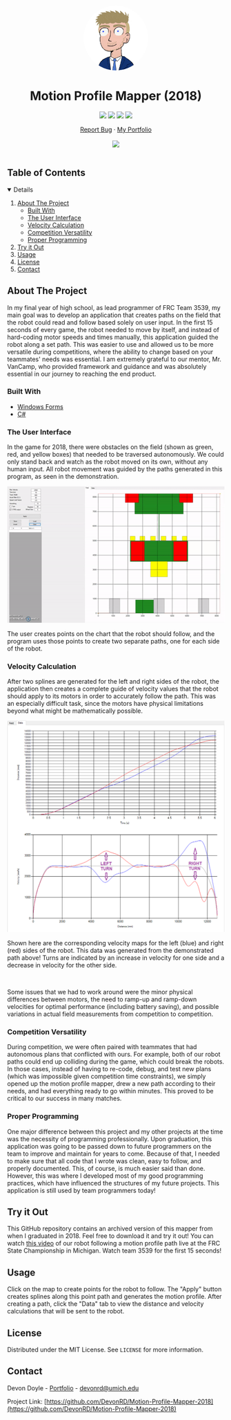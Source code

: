 <!-- PROJECT LOGO -->
<p align="center">
  <a href="https://devondoyle.com/"><img src="images/devon_suit.png" alt="Logo" width="150" height="150" style="border-radius:50%"></a>
  <h1 align="center">Motion Profile Mapper (2018)</h1>
  <p align="center">
    <a href="https://github.com/DevonRD/Motion-Profile-Mapper-2018/network/members"><img src="https://img.shields.io/github/forks/DevonRD/Motion-Profile-Mapper-2018?style=for-the-badge"></img></a>
    <a href="https://github.com/DevonRD/Motion-Profile-Mapper-2018/stargazers"><img src="https://img.shields.io/github/stars/DevonRD/Motion-Profile-Mapper-2018?style=for-the-badge"></img></a>
    <a href="https://github.com/DevonRD/Motion-Profile-Mapper-2018/issues"><img src="https://img.shields.io/github/issues/DevonRD/Motion-Profile-Mapper-2018?style=for-the-badge"></img></a>
    <a href="https://github.com/DevonRD/Motion-Profile-Mapper-2018/blob/master/LICENSE"><img src="https://img.shields.io/github/license/DevonRD/Motion-Profile-Mapper-2018?style=for-the-badge"></img></a>
  </p>
  <p align="center">
    <a href="https://github.com/DevonRD/Motion-Profile-Mapper-2018/issues">Report Bug</a>
    ·
    <a href="https://devondoyle.com/">My Portfolio</a>
	<br><br>
    <a href="https://linkedin.com/in/devon-doyle/"><img src="https://img.shields.io/badge/-LinkedIn-black.svg?style=for-the-badge&logo=linkedin&colorB=555"></img></a>
  </p>
</p>

<!-- TABLE OF CONTENTS -->
<h2 style="display: inline-block">Table of Contents</h2>
<details open="open">
  <ol>
    <li>
      <a href="#about-the-project">About The Project</a>
      <ul>
        <li><a href="#built-with">Built With</a></li>
		<li><a href="#the-user-interface">The User Interface</a></li>
		<li><a href="#velocity-calculation">Velocity Calculation</a></li>
		<li><a href="#competition-versatility">Competition Versatility</a></li>
		<li><a href="#proper-programming">Proper Programming</a></li>
      </ul>
    </li>
    <li><a href="#try-it-out">Try it Out</a></li>
    <li><a href="#usage">Usage</a></li>
    <li><a href="#license">License</a></li>
    <li><a href="#contact">Contact</a></li>
  </ol>
</details>

<!-- ABOUT THE PROJECT -->
## About The Project

In my final year of high school, as lead programmer of FRC Team 3539, my main goal was to develop an 
application that creates paths on the field that the robot could read and follow based solely on user 
input. In the first 15 seconds of every game, the robot needed to move by itself, and instead of 
hard-coding motor speeds and times manually, this application guided the robot along a set path. This 
was easier to use and allowed us to be more versatile during competitions, where the ability to change 
based on your teammates' needs was essential. I am extremely grateful to our mentor, Mr. VanCamp, who 
provided framework and guidance and was absolutely essential in our journey to reaching the end product.

### Built With

* [Windows Forms](https://docs.microsoft.com/en-us/dotnet/desktop/winforms/?view=netdesktop-5.0)
* [C#](https://docs.microsoft.com/en-us/dotnet/csharp/)

### The User Interface

In the game for 2018, there were obstacles on the field (shown as green, red, and yellow boxes) that 
needed to be traversed autonomously. We could only stand back and watch as the robot moved on its own, 
without any human input. All robot movement was guided by the paths generated in this program, as seen 
in the demonstration.

[![Product Name Screen Shot][demo-image]]()

The user creates points on the chart that the robot should follow, and the program uses those points to 
create two separate paths, one for each side of the robot.

### Velocity Calculation

After two splines are generated for the left and right sides of the robot, the application then creates 
a complete guide of velocity values that the robot should apply to its motors in order to accurately 
follow the path. This was an especially difficult task, since the motors have physical limitations beyond 
what might be mathematically possible.

[![Product Name Screen Shot][profile-marked-image]]()

Shown here are the corresponding velocity maps for the left (blue) and right (red) sides of the robot. 
This data was generated from the demonstrated path above! Turns are indicated by an increase in velocity 
for one side and a decrease in velocity for the other side.

<br>

Some issues that we had to work around were the minor physical differences between motors, the need to 
ramp-up and ramp-down velocities for optimal performance (including battery saving), and possible 
variations in actual field measurements from competition to competition.

### Competition Versatility

During competition, we were often paired with teammates that had autonomous plans that conflicted with 
ours. For example, both of our robot paths could end up colliding during the game, which could break the 
robots. In those cases, instead of having to re-code, debug, and test new plans (which was impossible 
given competition time constraints), we simply opened up the motion profile mapper, drew a new path 
according to their needs, and had everything ready to go within minutes. This proved to be critical to 
our success in many matches.

### Proper Programming

One major difference between this project and my other projects at the time was the necessity of 
programming professionally. Upon graduation, this application was going to be passed down to future 
programmers on the team to improve and maintain for years to come. Because of that, I needed to make sure 
that all code that I wrote was clean, easy to follow, and properly documented. This, of course, is much 
easier said than done. However, this was where I developed most of my good programming practices, which 
have influenced the structures of my future projects. This application is still used by team programmers 
today!

<!-- GETTING STARTED -->
## Try it Out

This GitHub repository contains an archived version of this mapper from when I graduated in 2018. Feel 
free to download it and try it out! You can watch [this video](https://www.youtube.com/watch?v=NRdkGwCWpzM) 
of our robot following a motion profile path live at the FRC State Championship in Michigan. Watch team 
3539 for the first 15 seconds!

<!-- USAGE EXAMPLES -->
## Usage

Click on the map to create points for the robot to follow. The "Apply" button creates splines along this 
point path and generates the motion profile. After creating a path, click the "Data" tab to view the 
distance and velocity calculations that will be sent to the robot.

<!-- LICENSE -->
## License

Distributed under the MIT License. See `LICENSE` for more information.

<!-- CONTACT -->
## Contact

Devon Doyle - [Portfolio](https://devondoyle.com/) - devonrd@umich.edu

Project Link: [https://github.com/DevonRD/Motion-Profile-Mapper-2018](https://github.com/DevonRD/Motion-Profile-Mapper-2018)

<!-- MARKDOWN LINKS & IMAGES -->
[forks-shield]: https://img.shields.io/github/forks/DevonRD/Motion-Profile-Mapper-2018
[forks-url]: https://github.com/DevonRD/Motion-Profile-Mapper-2018/network/members
[stars-shield]: https://img.shields.io/github/stars/DevonRD/Motion-Profile-Mapper-2018?style=for-the-badge
[stars-url]: https://github.com/DevonRD/Motion-Profile-Mapper-2018/stargazers
[issues-shield]: https://img.shields.io/github/issues/DevonRD/Motion-Profile-Mapper-2018
[issues-url]: https://github.com/DevonRD/Motion-Profile-Mapper-2018/issues
[license-shield]: https://img.shields.io/github/license/DevonRD/Motion-Profile-Mapper-2018
[license-url]: https://github.com/DevonRD/Motion-Profile-Mapper-2018/blob/master/LICENSE
[linkedin-shield]: https://img.shields.io/badge/-LinkedIn-black.svg?style=for-the-badge&logo=linkedin&colorB=555
[linkedin-url]: https://linkedin.com/in/devon-doyle/
[demo-image]: images/profile_demo.gif
[profile-marked-image]: images/profile_velocity.PNG
[profile-image]: images/profile_velocity_nomarks.png
[download-exe]: https://github.com/DevonRD/Motion-Profile-Mapper-2018